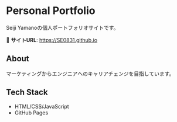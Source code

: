# Personal Portfolio

Seiji Yamanoの個人ポートフォリオサイトです。

🔗 **サイトURL**: https://SE0831.github.io

## About
マーケティングからエンジニアへのキャリアチェンジを目指しています。

## Tech Stack
- HTML/CSS/JavaScript
- GitHub Pages
